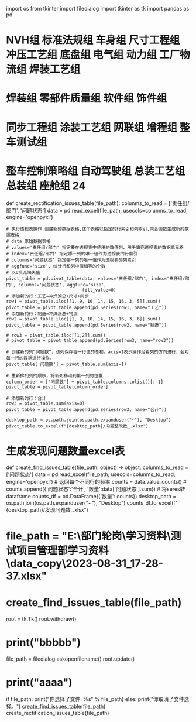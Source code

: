 import os
from tkinter import filedialog
import tkinter as tk
import pandas as pd


# NVH组         标准法规组      车身组       尺寸工程组   冲压工艺组 底盘组 电气组 动力组 工厂物流组 焊装工艺组
# 焊装组         零部件质量组    软件组       饰件组
# 同步工程组      涂装工艺组      网联组       增程组      整车测试组
# 整车控制策略组   自动驾驶组     总装工艺组    总装组       座舱组   24
def create_rectification_issues_table(file_path):
    colunms_to_read = ['责任组/部门', '问题状态']
    data = pd.read_excel(file_path, usecols=colunms_to_read, engine='openpyxl')

    # 执行透视表操作,创建新的数据表格,这个表格以指定的行索引和列索引,聚合函数生成新的数据表格
    # data 原始数据表格
    # values='责任组/部门' 指定要在透视表中使用的数值列，用于填充透视表的数据单元格
    # index='责任组/部门' 指定哪一列的唯一值作为透视表的行索引
    # columns='问题状态' 指定哪一列的唯一值作为透视表的列索引
    # aggfunc='size', 统计行和列中值相等的个数
    # 以0填充缺失值
    pivot_table = pd.pivot_table(data, values='责任组/部门', index='责任组/部门', columns='问题状态', aggfunc='size',
                                 fill_value=0)
    # 添加新的行：工艺=冲焊涂总+尺寸+同步
    row1 = pivot_table.iloc[[1, 9, 10, 14, 15, 16, 3, 5]].sum()
    pivot_table = pivot_table.append(pd.Series(row1, name="工艺"))
    # 添加新的行：制造=冲焊涂总+物流
    row2 = pivot_table.iloc[[1, 9, 10, 14, 15, 16, 3, 6]].sum()
    pivot_table = pivot_table.append(pd.Series(row2, name="制造"))

    # row3 = pivot_table.iloc[[1,2]].sum()
    # pivot_table = pivot_table.append(pd.Series(row3, name="row3"))

    # 创建新的列“问题数”，该列保存每一行值的总和。axis=1表示操作沿着列的方向进行，会对每一行的数据进行操作。
    pivot_table['问题数'] = pivot_table.sum(axis=1)

    # 重新排列列的顺序，将新列移动到第一列的位置
    column_order = ['问题数'] + pivot_table.columns.tolist()[:-1]
    pivot_table = pivot_table[column_order]

    # 添加新的行：合计
    row3 = pivot_table.sum(axis=0)
    pivot_table = pivot_table.append(pd.Series(row3, name="合计"))

    desktop_path = os.path.join(os.path.expanduser("~"), "Desktop")
    pivot_table.to_excel(f"{desktop_path}/问题整改数_.xlsx")



# 生成发现问题数量excel表
def create_find_issues_table(file_path: object) -> object:
    colunms_to_read = ['问题状态']
    data = pd.read_excel(file_path, usecols=colunms_to_read, engine='openpyxl')
    # 返回每个不同行的频率
    counts = data.value_counts()
    # counts.append({'问题状态':'合计', '数量':data['问题状态'].sum})
    # 将seres转dataframe
    counts_df = pd.DataFrame({'数量': counts})
    desktop_path = os.path.join(os.path.expanduser("~"), "Desktop")
    counts_df.to_excel(f"{desktop_path}/发现问题数_.xlsx")


# file_path = "E:\\部门轮岗\\学习资料\\测试项目管理部学习资料\\data_copy\\2023-08-31_17-28-37.xlsx"
# create_find_issues_table(file_path)
root = tk.Tk()
root.withdraw()
# print("bbbbb")
file_path = filedialog.askopenfilename()
root.update()
# print("aaaa")
if file_path:
    print("你选择了文件: %s" % file_path)
else:
    print("你取消了文件选择。")
create_find_issues_table(file_path)
create_rectification_issues_table(file_path)
